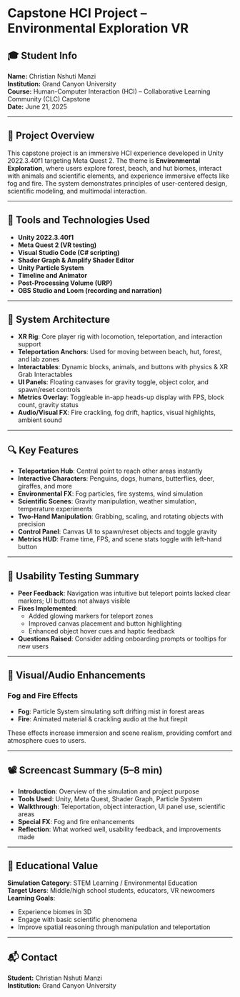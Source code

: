 
# Capstone HCI Project – Environmental Exploration VR

## 🎓 Student Info
**Name:** Christian Nshuti Manzi  
**Institution:** Grand Canyon University  
**Course:** Human-Computer Interaction (HCI) – Collaborative Learning Community (CLC) Capstone  
**Date:** June 21, 2025

---

## 📌 Project Overview

This capstone project is an immersive HCI experience developed in Unity 2022.3.40f1 targeting Meta Quest 2. The theme is **Environmental Exploration**, where users explore forest, beach, and hut biomes, interact with animals and scientific elements, and experience immersive effects like fog and fire. The system demonstrates principles of user-centered design, scientific modeling, and multimodal interaction.

---

## 🧰 Tools and Technologies Used

- **Unity 2022.3.40f1**
- **Meta Quest 2 (VR testing)**
- **Visual Studio Code (C# scripting)**
- **Shader Graph & Amplify Shader Editor**
- **Unity Particle System**
- **Timeline and Animator**
- **Post-Processing Volume (URP)**
- **OBS Studio and Loom (recording and narration)**

---

## 🧱 System Architecture

- **XR Rig**: Core player rig with locomotion, teleportation, and interaction support
- **Teleportation Anchors**: Used for moving between beach, hut, forest, and lab zones
- **Interactables**: Dynamic blocks, animals, and buttons with physics & XR Grab Interactables
- **UI Panels**: Floating canvases for gravity toggle, object color, and spawn/reset controls
- **Metrics Overlay**: Toggleable in-app heads-up display with FPS, block count, gravity status
- **Audio/Visual FX**: Fire crackling, fog drift, haptics, visual highlights, ambient sound

---

## 🔍 Key Features

- **Teleportation Hub**: Central point to reach other areas instantly
- **Interactive Characters**: Penguins, dogs, humans, butterflies, deer, giraffes, and more
- **Environmental FX**: Fog particles, fire systems, wind simulation
- **Scientific Scenes**: Gravity manipulation, weather simulation, temperature experiments
- **Two-Hand Manipulation**: Grabbing, scaling, and rotating objects with precision
- **Control Panel**: Canvas UI to spawn/reset objects and toggle gravity
- **Metrics HUD**: Frame time, FPS, and scene stats toggle with left-hand button

---

## 🧪 Usability Testing Summary

- **Peer Feedback**: Navigation was intuitive but teleport points lacked clear markers; UI buttons not always visible
- **Fixes Implemented**:
  - Added glowing markers for teleport zones
  - Improved canvas placement and button highlighting
  - Enhanced object hover cues and haptic feedback
- **Questions Raised**: Consider adding onboarding prompts or tooltips for new users

---

## 🎨 Visual/Audio Enhancements

### Fog and Fire Effects

- **Fog**: Particle System simulating soft drifting mist in forest areas
- **Fire**: Animated material & crackling audio at the hut firepit

These effects increase immersion and scene realism, providing comfort and atmosphere cues to users.

---

## 📽️ Screencast Summary (5–8 min)

- **Introduction**: Overview of the simulation and project purpose
- **Tools Used**: Unity, Meta Quest, Shader Graph, Particle System
- **Walkthrough**: Teleportation, object interaction, UI panel use, scientific areas
- **Special FX**: Fog and fire enhancements
- **Reflection**: What worked well, usability feedback, and improvements made

---

## 🧠 Educational Value

**Simulation Category**: STEM Learning / Environmental Education  
**Target Users**: Middle/high school students, educators, VR newcomers  
**Learning Goals**:
- Experience biomes in 3D
- Engage with basic scientific phenomena
- Improve spatial reasoning through manipulation and teleportation

---



## 📬 Contact

**Student:** Christian Nshuti Manzi   
**Institution:** Grand Canyon University  

